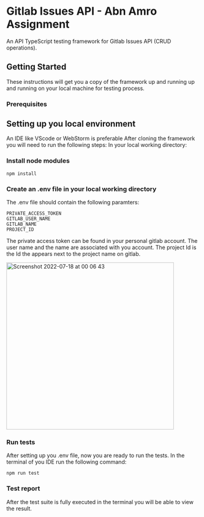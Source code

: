 
# Gitlab Issues API - Abn Amro Assignment
An API TypeScript testing framework for Gitlab Issues API (CRUD operations).
## Getting Started
These instructions will get you a copy of the framework up and running up and running on your local machine for testing process.

### Prerequisites

## Setting up you local environment
An IDE like VScode or WebStorm is preferable
After cloning the framework you will need to run the following steps:
In your local working directory:
### Install node modules
```
npm install
```
### Create an .env file in your local working directory
The .env file should contain the following paramters:
```
PRIVATE_ACCESS_TOKEN
GITLAB_USER_NAME
GITLAB_NAME
PROJECT_ID
```
The private access token can be found in your personal gitlab account.
The user name and the name are associated with you account.
The project Id is the Id the appears next to the project name on gitlab.

<img width="437" alt="Screenshot 2022-07-18 at 00 06 43" src="https://user-images.githubusercontent.com/9402421/179426619-02f15c92-9c50-49b3-8eda-e2c867f45f04.png">

### Run tests
After setting up you .env file, now you are ready to run the tests.
In the terminal of you IDE run the following command: 

```
npm run test
```

### Test report
After the test suite is fully executed in the terminal you will be able to view the result.
